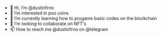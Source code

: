 - 👋 Hi, I’m @dustinfrno
- 👀 I’m interested in poo coins
- 🌱 I’m currently learning how to progame basic codes on the blockchain
- 💞️ I’m looking to collaborate on NFT's
- 📫 How to reach me @dustinfrno on @telegram

<!---
dustinfrno/dustinfrno is a ✨ special ✨ repository because its `README.md` (this file) appears on your GitHub profile.
You can click the Preview link to take a look at your changes.
--->
